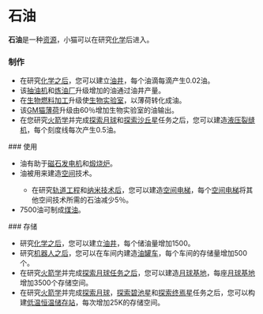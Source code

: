 # 石油


<strong>石油</strong>是一种<a href="#Resources">资源</a>，小猫可以在研究<a href="#Technologies#Chemistry">化学</a>后进入。

### 制作
<ul>
<li>在研究<a href="#Technologies#Chemistry">化学之后</a>，您可以建立<a href="#Buildings#Oil_Well">油井</a>，每个油滴每滴产生0.02油。</li>
<li>该<a href="#workshop#Pumpjack">抽油机</a>和<a href="#workshop#Oil_Refinery">炼油厂</a>升级增加的油通过油井产量。</li>
<li>在<a href="#workshop#Biofuel_processing">生物燃料加工</a>升级使<a href="#Buildings#Bio_Lab">生物实验室</a>，以薄荷转化成油。</li>
<li>该<a href="#workshop#GM_Catnip">GM猫薄荷</a>升级由60％增加生物实验室的油输出。</li>
<li>在您研究<a href="?file=001-猫咪百科/03-科技/01-科技#火箭学">火箭学</a>并完成<a href="?file=001-猫咪百科/07-空间/04-月球">探索月球</a>和<a href="?file=001-猫咪百科/07-空间/01-地面控制#探索沙丘星">探索沙丘星</a>任务之后，您可以建造<a href="#Space#Hydraulic_Fracturer">液压裂缝机</a>，每个刻度线每次产生0.5油。</li>
</ul>
### 使用

<ul>
<li>油有助于<a href="#Buildings#Magneto">磁石发电机</a>和<a href="#Buildings#Calciner">煅烧炉</a>。</li>
<li>油被用来建造<a href="#Space">空间</a>技术。</li>
<ul>
 <li>在研究<a href="#Technologies#Orbital_Engineering">轨道工程</a>和<a href="#Technologies#Nanotechnology">纳米技术后</a>，您可以建造<a href="#Space#Space_Elevator">空间电梯</a>，每个<a href="#Space#Space_Elevator">空间电梯</a>将其他空间技术所需的石油减少5％。</li>
</ul>
<li>7500油可制成<a href="#Kerosene">煤油</a>。</li>
</ul>
### 存储

<ul>
<li>研究<a href="#Technologies#Chemistry">化学之后</a>，您可以建立<a href="#Buildings#Oil_Well">油井</a>，每个储油量增加1500。</li>
<li>研究<a href="#Technologies#Robotics">机器人之后</a>，您可以在车间内建造<a href="#workshop#Tanker">油罐车</a>，每个车间的存储量增加500个。</li>
<li>在研究<a href="?file=001-猫咪百科/03-科技/01-科技#火箭学">火箭学</a>并完成<a href="?file=001-猫咪百科/07-空间/04-月球">探索月球任务之后</a>，您可以建造<a href="?file=001-猫咪百科/07-空间/04-月球#月球基地">月球基地</a>，每座<a href="?file=001-猫咪百科/07-空间/04-月球#月球基地">月球基地</a>增加3500个存储空间。</li>
<li>在研究<a href="?file=001-猫咪百科/03-科技/01-科技#火箭学">火箭学</a>并完成<a href="?file=001-猫咪百科/07-空间/04-月球">探索月球</a>，<a href="?file=001-猫咪百科/07-空间/01-地面控制#探索碧池星">探索碧池星</a>和<a href="?file=001-猫咪百科/07-空间/01-地面控制#探索终焉星">探索终焉星</a>任务之后，您可以构建<a href="?file=001-猫咪百科/07-空间/08-终焉星#低温恒温储存站">低温恒温储存站</a>，每次增加25K的存储空间。</li>
</ul>
</div>
